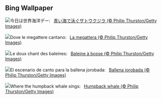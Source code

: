 ## Bing Wallpaper
![](https://www.bing.com/th?id=OHR.PlayfulHumpback_JA-JP9516024121_UHD.jpg&w=1000)今日は世界海洋デー:&nbsp;&ensp;[青い海で泳ぐザトウクジラ (© Philip Thurston/Getty Images)](https://www.bing.com/th?id=OHR.PlayfulHumpback_JA-JP9516024121_UHD.jpg)
<br><br/>
![](https://www.bing.com/th?id=OHR.PlayfulHumpback_IT-IT3692296817_UHD.jpg&w=1000)Dove le megattere cantano:&nbsp;&ensp;[La megattera (© Philip Thurston/Getty Images)](https://www.bing.com/th?id=OHR.PlayfulHumpback_IT-IT3692296817_UHD.jpg)
<br><br/>
![](https://www.bing.com/th?id=OHR.PlayfulHumpback_FR-FR3535501721_UHD.jpg&w=1000)Le doux chant des baleines:&nbsp;&ensp;[Baleine à bosse (© Philip Thurston/Getty Images)](https://www.bing.com/th?id=OHR.PlayfulHumpback_FR-FR3535501721_UHD.jpg)
<br><br/>
![](https://www.bing.com/th?id=OHR.PlayfulHumpback_ES-ES0778755910_UHD.jpg&w=1000)El escenario de canto para la ballena jorobada:&nbsp;&ensp;[Ballena jorobada (© Philip Thurston/Getty Images)](https://www.bing.com/th?id=OHR.PlayfulHumpback_ES-ES0778755910_UHD.jpg)
<br><br/>
![](https://www.bing.com/th?id=OHR.PlayfulHumpback_EN-GB9991991463_UHD.jpg&w=1000)Where the humpback whale sings:&nbsp;&ensp;[Humpback whale (© Philip Thurston/Getty Images)](https://www.bing.com/th?id=OHR.PlayfulHumpback_EN-GB9991991463_UHD.jpg)
<br><br/>
